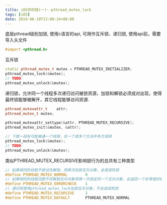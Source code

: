 ```yaml
---
title: iOS中的锁(一)--pthread_mutex_lock
tags: [iOS]
date: 2019-06-10T13:00:24+08:00
---
```


底层pthread级别加锁, 使用c语言的api, 可用作互斥锁、递归锁, 使用api前，需要导入头文件

```objectivec
#import <pthread.h>
```

<!--truncate-->

互斥锁

```cpp
static pthread_mutex_t mutex = PTHREAD_MUTEX_INITIALIZER;
pthread_mutex_lock(&mutex);
// TODO:
pthread_mutex_unlock(&mutex);
```

递归锁，允许同一个线程多次递归访问被锁资源，加锁和解锁必须成对出现，使得最终锁能够被解开，其它线程能够访问资源.

```cpp
pthread_mutexattr_t    attr;
pthread_mutex_t mutex;
    
pthread_mutexattr_settype(&attr, PTHREAD_MUTEX_RECURSIVE);
pthread_mutex_init(&mutex, &attr);

// 下面一段有可能被通一个线程，在一个或多个方法中多次调用
pthread_mutex_lock(&mutex);
// TODO:
pthread_mutex_unlock(&mutex);
```

类似PTHREAD_MUTEX_RECURSIVE影响锁行为的总共有三种类型

```cpp
// 如果相同的线程不尝试先解锁，而再次加锁互斥对象，会造成死锁
#define PTHREAD_MUTEX_NORMAL		0     
// 如果相同的线程试图不先解锁互斥对象而再一次锁定同一个互斥对象，会返回一个非零值的错误，避免死锁
#define PTHREAD_MUTEX_ERRORCHECK	1      
// 递归地使用pthread_mutex_lock加锁互斥对象，不会造成死锁
#define PTHREAD_MUTEX_RECURSIVE		2
#define PTHREAD_MUTEX_DEFAULT		PTHREAD_MUTEX_NORMAL
```
